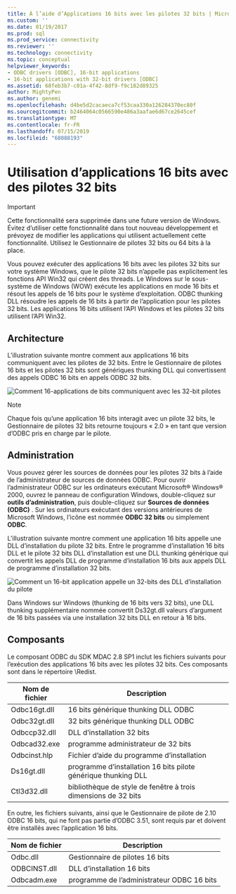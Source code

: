 ```yaml
---
title: À l’aide d’Applications 16 bits avec les pilotes 32 bits | Microsoft Docs
ms.custom: ''
ms.date: 01/19/2017
ms.prod: sql
ms.prod_service: connectivity
ms.reviewer: ''
ms.technology: connectivity
ms.topic: conceptual
helpviewer_keywords:
- ODBC drivers [ODBC], 16-bit applications
- 16-bit applications with 32-bit drivers [ODBC]
ms.assetid: 68feb3b7-c01a-4f42-8df9-f9c182d89325
author: MightyPen
ms.author: genemi
ms.openlocfilehash: d4be5d2cacaeca7cf53caa330a126284370ec80f
ms.sourcegitcommit: b2464064c0566590e486a3aafae6d67ce2645cef
ms.translationtype: MT
ms.contentlocale: fr-FR
ms.lasthandoff: 07/15/2019
ms.locfileid: "68088193"
---
```

# <a name="using-16-bit-applications-with-32-bit-drivers"></a>Utilisation d’applications 16 bits avec des pilotes 32 bits
> [!IMPORTANT]  
>  Cette fonctionnalité sera supprimée dans une future version de Windows. Évitez d’utiliser cette fonctionnalité dans tout nouveau développement et prévoyez de modifier les applications qui utilisent actuellement cette fonctionnalité. Utilisez le Gestionnaire de pilotes 32 bits ou 64 bits à la place.  
  
 Vous pouvez exécuter des applications 16 bits avec les pilotes 32 bits sur votre système Windows, que le pilote 32 bits n’appelle pas explicitement les fonctions API Win32 qui créent des threads. Le Windows sur le sous-système de Windows (WOW) exécute les applications en mode 16 bits et résout les appels de 16 bits pour le système d’exploitation. ODBC thunking DLL résoudre les appels de 16 bits à partir de l’application pour les pilotes 32 bits. Les applications 16 bits utilisent l’API Windows et les pilotes 32 bits utilisent l’API Win32.  
  
## <a name="architecture"></a>Architecture  
 L’illustration suivante montre comment aux applications 16 bits communiquent avec les pilotes de 32 bits. Entre le Gestionnaire de pilotes 16 bits et les pilotes 32 bits sont génériques thunking DLL qui convertissent des appels ODBC 16 bits en appels ODBC 32 bits.  
  
 ![Comment 16&#45;applications de bits communiquent avec les 32&#45;bit pilotes](../../odbc/microsoft/media/sdka2.gif "sdka2")  
  
> [!NOTE]  
>  Chaque fois qu’une application 16 bits interagit avec un pilote 32 bits, le Gestionnaire de pilotes 32 bits retourne toujours « 2.0 » en tant que version d’ODBC pris en charge par le pilote.  
  
## <a name="administration"></a>Administration  
 Vous pouvez gérer les sources de données pour les pilotes 32 bits à l’aide de l’administrateur de sources de données ODBC. Pour ouvrir l’administrateur ODBC sur les ordinateurs exécutant Microsoft® Windows® 2000, ouvrez le panneau de configuration Windows, double-cliquez sur **outils d’administration**, puis double-cliquez sur **Sources de données (ODBC)** . Sur les ordinateurs exécutant des versions antérieures de Microsoft Windows, l’icône est nommée **ODBC 32 bits** ou simplement **ODBC**.  
  
 L’illustration suivante montre comment une application 16 bits appelle une DLL d’installation du pilote 32 bits. Entre le programme d’installation 16 bits DLL et le pilote 32 bits DLL d’installation est une DLL thunking générique qui convertit les appels DLL de programme d’installation 16 bits aux appels DLL de programme d’installation 32 bits.  
  
 ![Comment un 16&#45;bit application appelle un 32&#45;bits des DLL d’installation du pilote](../../odbc/microsoft/media/sdka3.gif "sdka3")  
  
 Dans Windows sur Windows (thunking de 16 bits vers 32 bits), une DLL thunking supplémentaire nommée convertit Ds32gt.dll valeurs d’argument de 16 bits passées via une installation 32 bits DLL en retour à 16 bits.  
  
## <a name="components"></a>Composants  
 Le composant ODBC du SDK MDAC 2.8 SP1 inclut les fichiers suivants pour l’exécution des applications 16 bits avec les pilotes 32 bits. Ces composants sont dans le répertoire \Redist.  
  
|Nom de fichier|Description|  
|---------------|-----------------|  
|Odbc16gt.dll|16 bits générique thunking DLL ODBC|  
|Odbc32gt.dll|32 bits générique thunking DLL ODBC|  
|Odbccp32.dll|DLL d’installation 32 bits|  
|Odbcad32.exe|programme administrateur de 32 bits|  
|Odbcinst.hlp|Fichier d’aide du programme d’installation|  
|Ds16gt.dll|programme d’installation 16 bits pilote générique thunking DLL|  
|Ctl3d32.dll|bibliothèque de style de fenêtre à trois dimensions de 32 bits|  
  
 En outre, les fichiers suivants, ainsi que le Gestionnaire de pilote de 2.10 ODBC 16 bits, qui ne font pas partie d’ODBC 3.51, sont requis par et doivent être installés avec l’application 16 bits.  
  
|Nom de fichier|Description|  
|---------------|-----------------|  
|Odbc.dll|Gestionnaire de pilotes 16 bits|  
|ODBCINST.dll|DLL d’installation 16 bits|  
|Odbcadm.exe|programme de l’administrateur ODBC 16 bits|
